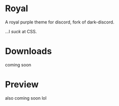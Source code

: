 # Royal
A royal purple theme for discord, fork of dark-discord.

...I *suck* at CSS.

# Downloads
coming soon

# Preview
also coming soon lol

